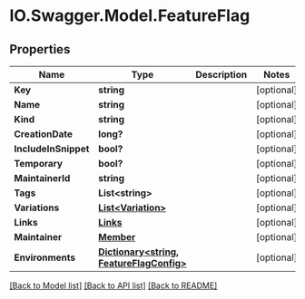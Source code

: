 # IO.Swagger.Model.FeatureFlag
## Properties

Name | Type | Description | Notes
------------ | ------------- | ------------- | -------------
**Key** | **string** |  | [optional] 
**Name** | **string** |  | [optional] 
**Kind** | **string** |  | [optional] 
**CreationDate** | **long?** |  | [optional] 
**IncludeInSnippet** | **bool?** |  | [optional] 
**Temporary** | **bool?** |  | [optional] 
**MaintainerId** | **string** |  | [optional] 
**Tags** | **List&lt;string&gt;** |  | [optional] 
**Variations** | [**List&lt;Variation&gt;**](Variation.md) |  | [optional] 
**Links** | [**Links**](Links.md) |  | [optional] 
**Maintainer** | [**Member**](Member.md) |  | [optional] 
**Environments** | [**Dictionary&lt;string, FeatureFlagConfig&gt;**](FeatureFlagConfig.md) |  | [optional] 

[[Back to Model list]](../README.md#documentation-for-models) [[Back to API list]](../README.md#documentation-for-api-endpoints) [[Back to README]](../README.md)


